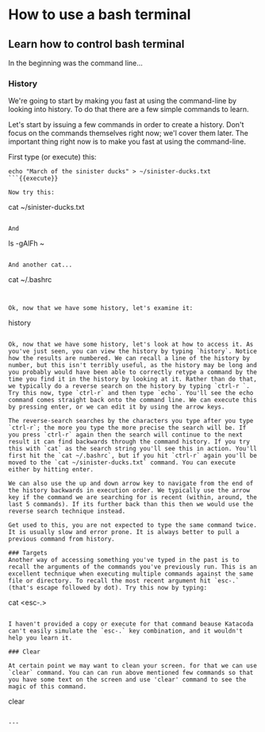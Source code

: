 # How to use a bash terminal
## Learn how to control bash terminal

In the beginning was the command line...

### History
We're going to start by making you fast at using the command-line by looking into history. To do that there are a few simple commands to learn.

Let's start by issuing a few commands in order to create a history. Don't focus on the commands themselves right now; we'l cover them later. The important thing right now is to make you fast at using the command-line.

First type (or execute) this:

```
echo "March of the sinister ducks" > ~/sinister-ducks.txt
```{{execute}}

Now try this:

```
cat ~/sinister-ducks.txt
```{{execute}}

And

```
ls -gAlFh ~
```{{execute}}

And another cat...

```
cat ~/.bashrc
```{{execute}}


Ok, now that we have some history, let's examine it:

```
history
```{{execute}}

Ok, now that we have some history, let's look at how to access it. As you've just seen, you can view the history by typing `history`. Notice how the results are numbered. We can recall a line of the history by number, but this isn't terribly useful, as the history may be long and you probably would have been able to correctly retype a command by the time you find it in the history by looking at it. Rather than do that, we typically do a reverse search on the history by typing `ctrl-r `.  Try this now, type `ctrl-r` and then type `echo`. You'll see the echo command comes straight back onto the command line. We can execute this by pressing enter, or we can edit it by using the arrow keys.

The reverse-search searches by the characters you type after you type `ctrl-r`; the more you type the more precise the search will be. If you press `ctrl-r` again then the search will continue to the next result it can find backwards through the command history. If you try this with `cat` as the search string you'll see this in action. You'll first hit the `cat ~/.bashrc`, but if you hit `ctrl-r` again you'll be moved to the `cat ~/sinister-ducks.txt` command. You can execute either by hitting enter.

We can also use the up and down arrow key to navigate from the end of the history backwards in execution order. We typically use the arrow key if the command we are searching for is recent (within, around, the last 5 commands). If its further back than this then we would use the reverse search technique instead.

Get used to this, you are not expected to type the same command twice. It is usually slow and error prone. It is always better to pull a previous command from history.

### Targets
Another way of accessing something you've typed in the past is to recall the arguments of the commands you've previously run. This is an excellent technique when executing multiple commands against the same file or directory. To recall the most recent argument hit `esc-.` (that's escape followed by dot). Try this now by typing:

```
cat <esc-.>
```

I haven't provided a copy or execute for that command beause Katacoda can't easily simulate the `esc-.` key combination, and it wouldn't help you learn it.

### Clear

At certain point we may want to clean your screen. for that we can use `clear` command. You can can run above mentioned few commands so that you have some text on the screen and use 'clear' command to see the magic of this command.

```
clear
```{{execute}}

---



